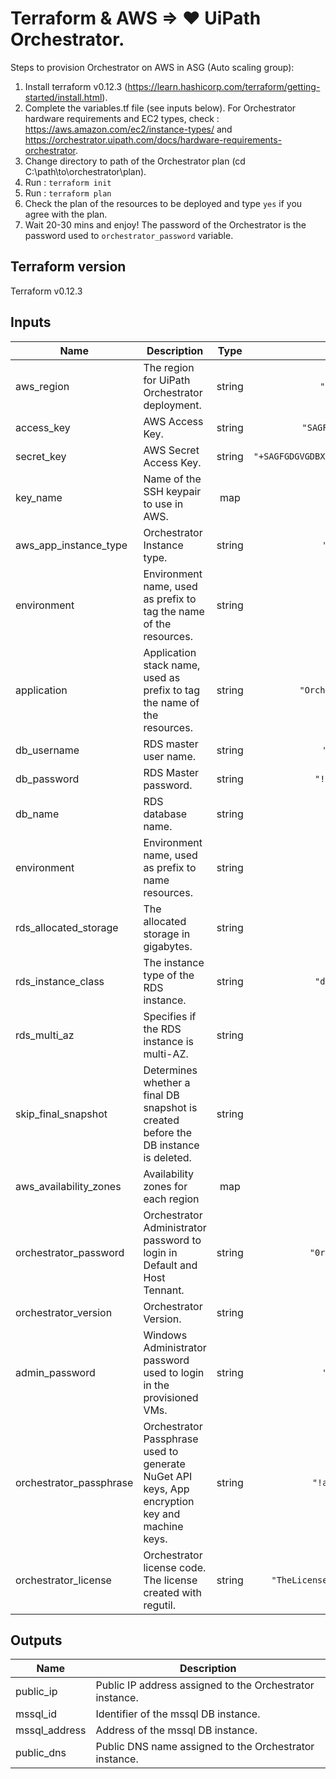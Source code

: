 # Terraform & AWS => ♥ UiPath Orchestrator.
Steps to provision Orchestrator on AWS in ASG (Auto scaling group):
1. Install terraform  v0.12.3 (https://learn.hashicorp.com/terraform/getting-started/install.html).
2. Complete the variables.tf file (see inputs below). For Orchestrator hardware requirements and EC2 types, check : https://aws.amazon.com/ec2/instance-types/  and https://orchestrator.uipath.com/docs/hardware-requirements-orchestrator.
3. Change directory to path of the Orchestrator plan (cd C:\path\to\orchestrator\plan).
4. Run : ` terraform init `
5. Run : ` terraform plan `
6. Check the plan of the resources to be deployed and type ` yes ` if you agree with the plan.
7. Wait 20-30 mins and enjoy! The password of the Orchestrator is the password used to ` orchestrator_password ` variable.

## Terraform version
Terraform v0.12.3

## Inputs

| Name | Description | Type | Default | Required |
|------|-------------|:----:|:-----:|:-----:|
| aws\_region | The region for UiPath Orchestrator deployment. | string | `"eu-west-2"` | yes |
| access\_key | AWS Access Key. | string | `"SAGFGDGVGDBXCVER"` | yes |
| secret\_key | AWS Secret Access Key. | string | `"+SAGFGDGVGDBXCVERSAGFGDGVGDBXCVER=="` | yes |
| key\_name | Name of the SSH keypair to use in AWS. | map | `<map>` | yes |
| aws\_app\_instance\_type | Orchestrator Instance type. | string | `"m4.large"` | yes |
| environment | Environment name, used as prefix to tag the name of the resources. | string | `"dev"` | yes |
| application | Application stack name, used as prefix to tag the name of the resources. | string | `"OrchestratorStack"` | yes |
| db\_username | RDS master user name. | string | `"devawsdb"` | yes |
| db\_password | RDS Master password. | string | `"!vfdgva%gsd"` | yes |
| db\_name | RDS database name. | string | `"awstest"` | yes |
| environment | Environment name, used as prefix to name resources. | string | `"dev"` | yes |
| rds\_allocated\_storage | The allocated storage in gigabytes. | string | `"100"` | yes |
| rds\_instance\_class | The instance type of the RDS instance. | string | `"db.m4.large"` | yes |
| rds\_multi\_az | Specifies if the RDS instance is multi-AZ. | string | `"false"` | yes |
| skip\_final\_snapshot | Determines whether a final DB snapshot is created before the DB instance is deleted. | string | `"true"` | yes |
| aws\_availability\_zones | Availability zones for each region | map | `<map>` | yes |
| orchestrator\_password | Orchestrator Administrator password to login in Default and Host Tennant. | string | `"0rCh35Tr@tor!"` | yes |
| orchestrator\_version | Orchestrator Version. | string | `"19.4.4"` | yes |
| admin\_password | Windows Administrator password used to login in the provisioned VMs. | string | `"WinP@55!"` | yes |
| orchestrator\_passphrase | Orchestrator Passphrase used to generate NuGet API keys, App encryption key and machine keys. | string | `"!asfgre2%gsd"` | yes |
| orchestrator\_license | Orchestrator license code. The license created with regutil. | string | `"TheLicenseCreatedwithRegUtil"` | yes |

## Outputs

| Name | Description |
|------|-------------|
| public\_ip | Public IP address assigned to the Orchestrator instance. |
| mssql\_id | Identifier of the mssql DB instance. |
| mssql\_address | Address of the mssql DB instance. |
| public\_dns | Public DNS name assigned to the Orchestrator instance. |